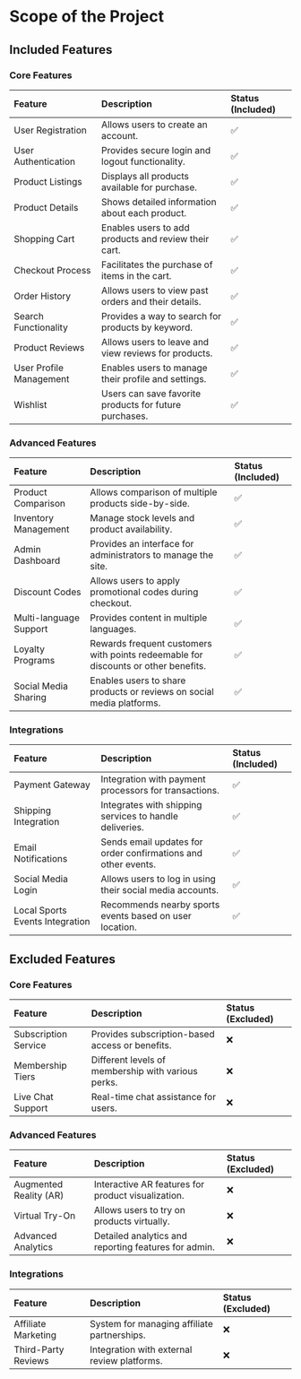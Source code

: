 # Scope of the Project

## Included Features

### Core Features
| Feature                 | Description                                               | Status (Included)      |
|:------------------------|:----------------------------------------------------------|:-----------------------|
| User Registration        | Allows users to create an account.                        | ✅ |
| User Authentication      | Provides secure login and logout functionality.           | ✅ |
| Product Listings         | Displays all products available for purchase.             | ✅ |
| Product Details          | Shows detailed information about each product.            | ✅ |
| Shopping Cart            | Enables users to add products and review their cart.      | ✅ |
| Checkout Process         | Facilitates the purchase of items in the cart.            | ✅ |
| Order History            | Allows users to view past orders and their details.       | ✅ |
| Search Functionality     | Provides a way to search for products by keyword.         | ✅ |
| Product Reviews          | Allows users to leave and view reviews for products.      | ✅ |
| User Profile Management  | Enables users to manage their profile and settings.       | ✅ |
| Wishlist                 | Users can save favorite products for future purchases.    | ✅ |

### Advanced Features
| Feature                 | Description                                               | Status (Included)       |
|:------------------------|:----------------------------------------------------------|:-----------------------|
| Product Comparison       | Allows comparison of multiple products side-by-side.      | ✅ |
| Inventory Management     | Manage stock levels and product availability.             | ✅ |
| Admin Dashboard          | Provides an interface for administrators to manage the site. | ✅ |
| Discount Codes           | Allows users to apply promotional codes during checkout.  | ✅ |
| Multi-language Support   | Provides content in multiple languages.                   | ✅ |
| Loyalty Programs         | Rewards frequent customers with points redeemable for discounts or other benefits. | ✅ |
| Social Media Sharing     | Enables users to share products or reviews on social media platforms. | ✅ |

### Integrations
| Feature                 | Description                                               | Status (Included)       |
|:------------------------|:----------------------------------------------------------|:-----------------------|
| Payment Gateway          | Integration with payment processors for transactions.     | ✅ |
| Shipping Integration     | Integrates with shipping services to handle deliveries.   | ✅ |
| Email Notifications      | Sends email updates for order confirmations and other events. | ✅ |
| Social Media Login       | Allows users to log in using their social media accounts. | ✅ |
| Local Sports Events Integration | Recommends nearby sports events based on user location. | ✅ |

## Excluded Features

### Core Features
| Feature                 | Description                                               | Status (Excluded)       |
|:------------------------|:----------------------------------------------------------|:-----------------------|
| Subscription Service     | Provides subscription-based access or benefits.           | ❌ |
| Membership Tiers         | Different levels of membership with various perks.        | ❌ |
| Live Chat Support        | Real-time chat assistance for users.                      | ❌ |

### Advanced Features
| Feature                 | Description                                               | Status (Excluded)       |
|:------------------------|:----------------------------------------------------------|:-----------------------|
| Augmented Reality (AR)   | Interactive AR features for product visualization.        | ❌ |
| Virtual Try-On           | Allows users to try on products virtually.                | ❌ |
| Advanced Analytics       | Detailed analytics and reporting features for admin.      | ❌ |

### Integrations
| Feature                 | Description                                               | Status (Excluded)       |
|:------------------------|:----------------------------------------------------------|:-----------------------|
| Affiliate Marketing      | System for managing affiliate partnerships.               | ❌ |
| Third-Party Reviews      | Integration with external review platforms.               | ❌ |
